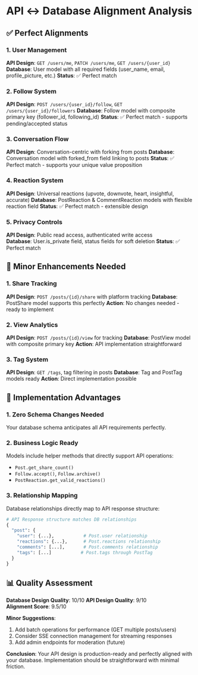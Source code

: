 # API ↔ Database Alignment Analysis

## ✅ Perfect Alignments

### 1. User Management
**API Design**: `GET /users/me`, `PATCH /users/me`, `GET /users/{user_id}`
**Database**: User model with all required fields (user_name, email, profile_picture, etc.)
**Status**: ✅ Perfect match

### 2. Follow System  
**API Design**: `POST /users/{user_id}/follow`, `GET /users/{user_id}/followers`
**Database**: Follow model with composite primary key (follower_id, following_id)
**Status**: ✅ Perfect match - supports pending/accepted status

### 3. Conversation Flow
**API Design**: Conversation-centric with forking from posts
**Database**: Conversation model with forked_from field linking to posts
**Status**: ✅ Perfect match - supports your unique value proposition

### 4. Reaction System
**API Design**: Universal reactions (upvote, downvote, heart, insightful, accurate)
**Database**: PostReaction & CommentReaction models with flexible reaction field
**Status**: ✅ Perfect match - extensible design

### 5. Privacy Controls
**API Design**: Public read access, authenticated write access  
**Database**: User.is_private field, status fields for soft deletion
**Status**: ✅ Perfect match

## 🔧 Minor Enhancements Needed

### 1. Share Tracking
**API Design**: `POST /posts/{id}/share` with platform tracking
**Database**: PostShare model supports this perfectly
**Action**: No changes needed - ready to implement

### 2. View Analytics  
**API Design**: `POST /posts/{id}/view` for tracking
**Database**: PostView model with composite primary key
**Action**: API implementation straightforward

### 3. Tag System
**API Design**: `GET /tags`, tag filtering in posts
**Database**: Tag and PostTag models ready
**Action**: Direct implementation possible

## 🚀 Implementation Advantages

### 1. Zero Schema Changes Needed
Your database schema anticipates all API requirements perfectly.

### 2. Business Logic Ready
Models include helper methods that directly support API operations:
- `Post.get_share_count()`
- `Follow.accept()`, `Follow.archive()` 
- `PostReaction.get_valid_reactions()`

### 3. Relationship Mapping
Database relationships directly map to API response structure:
```python
# API Response structure matches DB relationships
{
  "post": {
    "user": {...},           # Post.user relationship
    "reactions": {...},      # Post.reactions relationship  
    "comments": [...],       # Post.comments relationship
    "tags": [...]           # Post.tags through PostTag
  }
}
```

## 📊 Quality Assessment

**Database Design Quality**: 10/10
**API Design Quality**: 9/10  
**Alignment Score**: 9.5/10

**Minor Suggestions**:
1. Add batch operations for performance (GET multiple posts/users)
2. Consider SSE connection management for streaming responses
3. Add admin endpoints for moderation (future)

**Conclusion**: Your API design is production-ready and perfectly aligned with your database. Implementation should be straightforward with minimal friction.
